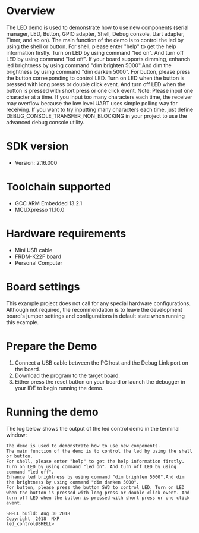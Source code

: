 Overview
========
The LED demo is used to demonstrate how to use new components (serial manager, LED, Button, GPIO adapter, Shell, Debug console, Uart adapter, Timer, and so on).
The main function of the demo is to control the led by using the shell or button.
For shell, please enter \"help\" to get the help information firstly. Turn on LED by using command \"led on\". And turn off LED by using command \"led off\".
If your board supports dimming, enhanch led brightness by using command \"dim brighten 5000\".And dim the brightness by using command \"dim darken 5000\".
For button, please press the button corresponding to control LED. Turn on LED when the button is pressed with long press or double click event.
And turn off LED when the button is pressed with short press or one click event.
Note: Please input one character at a time. If you input too many characters each time, the receiver may overflow
because the low level UART uses simple polling way for receiving. If you want to try inputting many characters each time,
just define DEBUG_CONSOLE_TRANSFER_NON_BLOCKING in your project to use the advanced debug console utility.

SDK version
===========
- Version: 2.16.000

Toolchain supported
===================
- GCC ARM Embedded  13.2.1
- MCUXpresso  11.10.0

Hardware requirements
=====================
- Mini USB cable
- FRDM-K22F board
- Personal Computer

Board settings
==============
This example project does not call for any special hardware configurations.
Although not required, the recommendation is to leave the development board's jumper settings
and configurations in default state when running this example.

Prepare the Demo
================
1. Connect a USB cable between the PC host and the Debug Link port on the board.
2. Download the program to the target board.
3. Either press the reset button on your board or launch the debugger in your IDE to begin running the demo.

Running the demo
================
The log below shows the output of the led control demo in the terminal window:
~~~~~~~~~~~~~~~~~~~~~~~~~~~~~~~~~~~
The demo is used to demonstrate how to use new components.
The main function of the demo is to control the led by using the shell or button.
For shell, please enter "help" to get the help information firstly. Turn on LED by using command "led on". And turn off LED by using command "led off".
Enhance led brightness by using command "dim brighten 5000".And dim the brightness by using command "dim darken 5000".
For button, please press the button SW3 to control LED. Turn on LED when the button is pressed with long press or double click event. And turn off LED when the button is pressed with short press or one click event.

SHELL build: Aug 30 2018
Copyright  2018  NXP
led_control@SHELL>
~~~~~~~~~~~~~~~~~~~~~~~~~~~~~~~~~~~
